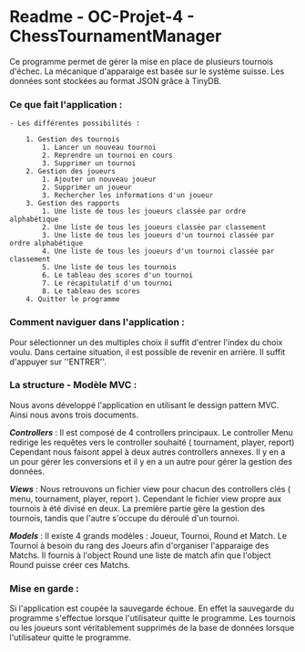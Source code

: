 # Readme - OC-Projet-4 - ChessTournamentManager
Ce programme permet de gérer la mise en place de plusieurs tournois d'échec. La mécanique d'apparaige est basée sur le système suisse. Les données sont stockées au format JSON grâce à TinyDB.


### Ce que fait l'application : 
	- Les différentes possibilités :

		1. Gestion des tournois
			1. Lancer un nouveau tournoi 
			2. Reprendre un tournoi en cours 
			3. Supprimer un tournoi
		2. Gestion des joueurs 
			1. Ajouter un nouveau joueur
			2. Supprimer un joueur 
			3. Rechercher les informations d'un joueur
		3. Gestion des rapports
			1. Une liste de tous les joueurs classée par ordre alphabétique
			2. Une liste de tous les joueurs classée par classement
			3. Une liste de tous les joueurs d'un tournoi classée par ordre alphabétique
			4. Une liste de tous les joueurs d'un tournoi classée par classement
			5. Une liste de tous les tournois
			6. Le tableau des scores d'un tournoi
			7. Le récapitulatif d'un tournoi
			8. Le tableau des scores
		4. Quitter le programme 



### Comment naviguer dans l'application : 
Pour sélectionner un des multiples choix il suffit d'entrer l'index du choix voulu.
Dans certaine situation, il est possible de revenir en arrière. Il suffit d'appuyer sur ''ENTRER''.



### La structure - Modèle MVC :
Nous avons développé l'application en utilisant le dessign pattern MVC. Ainsi nous avons trois documents.


**_Controllers_** : 
Il est composé de 4 controllers principaux. Le controller Menu redirige les requêtes vers le controller souhaité ( tournament, player, report)
Cependant nous faisont appel à deux autres controllers annexes. Il y en a un pour gérer les conversions et il y en a un autre pour gérer la gestion des données.


**_Views_** : 
Nous retrouvons un fichier view pour chacun des controllers clés ( menu, tournament, player, report ).
Cependant le fichier view propre aux tournois à été divisé en deux. La première partie gère la gestion des tournois, tandis que l'autre s'occupe du déroulé d'un tournoi.


**_Models_** :
Il existe 4 grands modèles : Joueur, Tournoi, Round et Match. 
Le Tournoi à besoin du rang des Joeurs afin d'organiser l'apparaige des Matchs. Il fournis à l'object Round une liste de match afin que l'object Round puisse créer ces Matchs. 



### Mise en garde : 
Si l'application est coupée la sauvegarde échoue. En effet la sauvegarde du programme s'effectue lorsque l'utilisateur quitte le programme.
Les tournois ou les joueurs sont véritablement supprimés de la base de données lorsque l'utilisateur quitte le programme.

